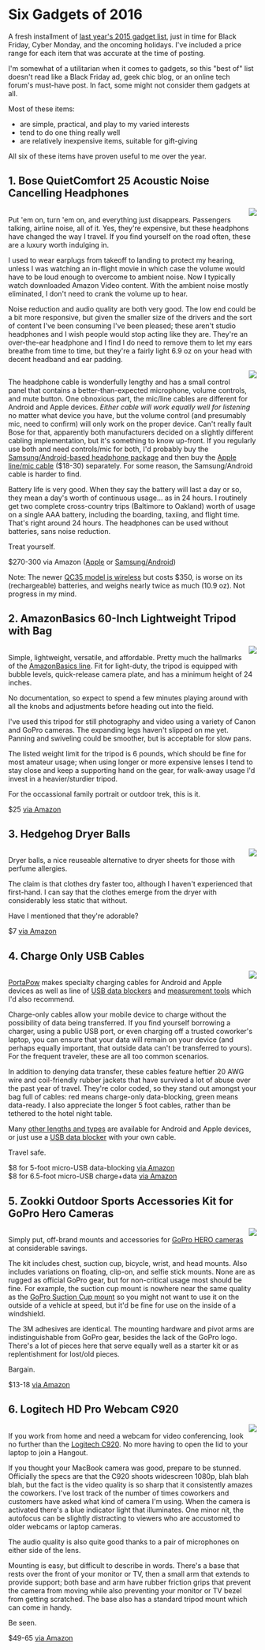 <!-- title: Six Gadgets of 2016 -->
<!-- categories: review -->
<!-- tags: gadgets,cables,camera,video,photography,power -->
<!-- published: 2016-11-24T10:45:00-05:00 -->
<!-- updated: 2016-11-24T10:45:00-05:00 -->
<!-- summary: Six simple, practical, and reasonably priced gadgets that have proven most useful. -->

# Six Gadgets of 2016

A fresh installment of [last year's 2015 gadget list](/v2/2015/09/03/seven-gadgets-2015.html), just in time for Black Friday, Cyber Monday, and the oncoming holidays. I've included a price range for each item that was accurate at the time of posting.

I'm somewhat of a utilitarian when it comes to gadgets, so this "best of" list doesn't read like a Black Friday ad, geek chic blog, or an online tech forum's must-have post. In fact, some might not consider them gadgets at all.

Most of these items:

* are simple, practical, and play to my varied interests
* tend to do one thing really well
* are relatively inexpensive items, suitable for gift-giving

All six of these items have proven useful to me over the year.

## 1. Bose QuietComfort 25 Acoustic Noise Cancelling Headphones

<a href="https://www.amazon.com/dp/B00VW7U8X4//ref=as_li_ss_il?&linkCode=li2&tag=v2mdc-20&linkId=c2f71df167ab3058d2f873a59fad2b31" target="_blank"><img align="right" border="0" src="https://ws-na.amazon-adsystem.com/widgets/q?_encoding=UTF8&ASIN=B00VW7U8X4&Format=_SL160_&ID=AsinImage&MarketPlace=US&ServiceVersion=20070822&WS=1&tag=v2mdc-20" ></a><img src="https://ir-na.amazon-adsystem.com/e/ir?t=v2mdc-20&l=li2&o=1&a=B00VW7U8X4" width="1" height="1" border="0" alt="" style="border:none !important; margin:0px !important;" />

Put 'em on, turn 'em on, and everything just disappears. Passengers talking, airline noise, all of it. Yes, they're expensive, but these headphons have changed the way I travel. If you find yourself on the road often, these are a luxury worth indulging in.

I used to wear earplugs from takeoff to landing to protect my hearing, unless I was watching an in-flight movie in which case the volume would have to be loud enough to overcome to ambient noise. Now I typically watch downloaded Amazon Video content. With the ambient noise mostly eliminated, I don't need to crank the volume up to hear.

Noise reduction and audio quality are both very good. The low end could be a bit more responsive, but given the smaller size of the drivers and the sort of content I've been consuming I've been pleased; these aren't studio headphones and I wish people would stop acting like they are. They're an over-the-ear headphone and I find I do need to remove them to let my ears breathe from time to time, but they're a fairly light 6.9 oz on your head with decent headband and ear padding.

<a href="https://www.amazon.com/dp/B00OGA2R7Y//ref=as_li_ss_il?&linkCode=li3&tag=v2mdc-20&linkId=3b5f613a26e70a5d36724e8c0e3211d7" target="_blank"><img align="right" border="0" src="https://ws-na.amazon-adsystem.com/widgets/q?_encoding=UTF8&ASIN=B00OGA2R7Y&Format=_SL250_&ID=AsinImage&MarketPlace=US&ServiceVersion=20070822&WS=1&tag=v2mdc-20" ></a><img src="https://ir-na.amazon-adsystem.com/e/ir?t=v2mdc-20&l=li3&o=1&a=B00OGA2R7Y" width="1" height="1" border="0" alt="" style="border:none !important; margin:0px !important;" />

The headphone cable is wonderfully lengthy and has a small control panel that contains a better-than-expected microphone, volume controls, and mute button. One obnoxious part, the mic/line cables are different for Android and Apple devices. *Either cable will work equally well for listening* no matter what device you have, but the volume control (and presumably mic, need to confirm) will only work on the proper device. Can't really fault Bose for that, apparently both manufacturers decided on a slightly different cabling implementation, but it's something to know up-front. If you regularly use both and need controls/mic for both, I'd probably buy the [Samsung/Android-based headphone package](http://www.amazon.com/dp/B00VW7U8X4/?tag=v2mdc-20) and then buy the [Apple line/mic cable](http://www.amazon.com/dp/B00OGA2R7Y/?tag=v2mdc-20) ($18-30) separately. For some reason, the Samsung/Android cable is harder to find.

Battery life is very good. When they say the battery will last a day or so, they mean a day's worth of continuous usage... as in 24 hours. I routinely get two complete cross-country trips (Baltimore to Oakland) worth of usage on a single AAA battery, including the boarding, taxiing, and flight time. That's right around 24 hours. The headphones can be used without batteries, sans noise reduction.

Treat yourself.

$270-300 via Amazon ([Apple](http://www.amazon.com/dp/B00M1NEUKK/?tag=v2mdc-20) or [Samsung/Android](http://www.amazon.com/dp/B00VW7U8X4/?tag=v2mdc-20))

Note: The newer [QC35 model is wireless](http://www.amazon.com/dp/B01E3SNO1G/?tag=v2mdc-20) but costs $350, is worse on its (rechargeable) batteries, and weighs nearly twice as much (10.9 oz). Not progress in my mind.

## 2. AmazonBasics 60-Inch Lightweight Tripod with Bag

<a href="https://www.amazon.com/dp/B005KP473Q//ref=as_li_ss_il?&linkCode=li2&tag=v2mdc-20&linkId=c60bb7113886c83ec5a4d09fbb345f1e" target="_blank"><img border="0" align="right" src="https://ws-na.amazon-adsystem.com/widgets/q?_encoding=UTF8&ASIN=B005KP473Q&Format=_SL160_&ID=AsinImage&MarketPlace=US&ServiceVersion=20070822&WS=1&tag=v2mdc-20" ></a><img src="https://ir-na.amazon-adsystem.com/e/ir?t=v2mdc-20&l=li2&o=1&a=B005KP473Q" width="1" height="1" border="0" alt="" style="border:none !important; margin:0px !important;" />

Simple, lightweight, versatile, and affordable. Pretty much the hallmarks of the [AmazonBasics line](https://www.amazon.com/AmazonBasics/b/ref=as_li_ss_tl?ie=UTF8&node=2528919011&field-lbr_brands_browse-bin=AmazonBasics&linkCode=ll2&tag=v2mdc-20&linkId=d7230dccd6a31e0739aca812fe80e7c7). Fit for light-duty, the tripod is equipped with bubble levels, quick-release camera plate, and has a minimum height of 24 inches.

No documentation, so expect to spend a few minutes playing around with all the knobs and adjustments before heading out into the field.

I've used this tripod for still photography and video using a variety of Canon and GoPro cameras. The expanding legs haven't slipped on me yet. Panning and swiveling could be smoother, but is acceptable for slow pans.

The listed weight limit for the tripod is 6 pounds, which should be fine for most amateur usage; when using longer or more expensive lenses I tend to stay close and keep a supporting hand on the gear, for walk-away usage I'd invest in a heavier/sturdier tripod.

For the occassional family portrait or outdoor trek, this is it.

$25 [via Amazon](http://www.amazon.com/dp/B005KP473Q/?tag=v2mdc-20)

## 3. Hedgehog Dryer Balls

<a href="https://www.amazon.com/dp/B005U9Y71Y//ref=as_li_ss_il?&linkCode=li2&tag=v2mdc-20&linkId=bb708c33f57749f67cc33e204de205cd" target="_blank"><img align="right" border="0" src="https://ws-na.amazon-adsystem.com/widgets/q?_encoding=UTF8&ASIN=B005U9Y71Y&Format=_SL160_&ID=AsinImage&MarketPlace=US&ServiceVersion=20070822&WS=1&tag=v2mdc-20" ></a><img src="https://ir-na.amazon-adsystem.com/e/ir?t=v2mdc-20&l=li2&o=1&a=B005U9Y71Y" width="1" height="1" border="0" alt="" style="border:none !important; margin:0px !important;" />

Dryer balls, a nice reuseable alternative to dryer sheets for those with perfume allergies.

The claim is that clothes dry faster too, although I haven't experienced that first-hand. I can say that the clothes emerge from the dryer with considerably less static that without.

Have I mentioned that they're adorable?

$7 [via Amazon](http://www.amazon.com/dp/B005U9Y71Y/?tag=v2mdc-20)

## 4. Charge Only USB Cables

<a href="https://www.amazon.com/dp/B0088HTYUE//ref=as_li_ss_il?&linkCode=li2&tag=v2mdc-20&linkId=dd91599c9c24ec7971d657ff1bd3eaef" target="_blank"><img border="0" align="right" src="https://ws-na.amazon-adsystem.com/widgets/q?_encoding=UTF8&ASIN=B0088HTYUE&Format=_SL160_&ID=AsinImage&MarketPlace=US&ServiceVersion=20070822&WS=1&tag=v2mdc-20" ></a><img src="https://ir-na.amazon-adsystem.com/e/ir?t=v2mdc-20&l=li2&o=1&a=B0088HTYUE" width="1" height="1" border="0" alt="" style="border:none !important; margin:0px !important;" />

[PortaPow](https://www.amazon.com/s/ref=as_li_ss_tl?url=search-alias=aps&field-keywords=portapow&linkCode=ll2&tag=v2mdc-20&linkId=0456c5127689ca4d38f5b1c7b8004c35) makes specialty charging cables for Android and Apple devices as well as line of [USB data blockers](http://www.amazon.com/dp/B00T0DW3F8/?tag=v2mdc-20) and [measurement tools](http://www.amazon.com/dp/B00NTU18KY/?tag=v2mdc-20) which I'd also recommend.

Charge-only cables allow your mobile device to charge without the possibility of data being transferred. If you find yourself borrowing a charger, using a public USB port, or even charging off a trusted coworker's laptop, you can ensure that your data will remain on your device (and perhaps equally important, that outside data can't be transferred to yours). For the frequent traveler, these are all too common scenarios.

In addition to denying data transfer, these cables feature heftier 20 AWG wire and coil-friendly rubber jackets that have survived a lot of abuse over the past year of travel. They're color coded, so they stand out amongst your bag full of cables: red means charge-only data-blocking, green means data-ready. I also appreciate the longer 5 foot cables, rather than be tethered to the hotel night table.

Many [other lengths and types](https://www.amazon.com/s/ref=as_li_ss_tl?url=search-alias=aps&field-keywords=portapow&linkCode=ll2&tag=v2mdc-20&linkId=0456c5127689ca4d38f5b1c7b8004c35) are available for Android and Apple devices, or just use a [USB data blocker](http://www.amazon.com/dp/B00T0DW3F8/?tag=v2mdc-20) with your own cable.

Travel safe.

$8 for 5-foot micro-USB data-blocking [via Amazon](http://www.amazon.com/dp/B0088HTYUE/?tag=v2mdc-20)  
$8 for 6.5-foot micro-USB charge+data [via Amazon](http://www.amazon.com/dp/B00VIJN0CM/?tag=v2mdc-20)

## 5. Zookki Outdoor Sports Accessories Kit for GoPro Hero Cameras

<a href="https://www.amazon.com/dp/B00VYMG250//ref=as_li_ss_il?&linkCode=li2&tag=v2mdc-20&linkId=c467920f4934b0d66d5ded844be3e2ed" target="_blank"><img border="0" align="right" src="https://ws-na.amazon-adsystem.com/widgets/q?_encoding=UTF8&ASIN=B00VYMG250&Format=_SL160_&ID=AsinImage&MarketPlace=US&ServiceVersion=20070822&WS=1&tag=v2mdc-20" ></a><img src="https://ir-na.amazon-adsystem.com/e/ir?t=v2mdc-20&l=li2&o=1&a=B00VYMG250" width="1" height="1" border="0" alt="" style="border:none !important; margin:0px !important;" />

Simply put, off-brand mounts and accessories for [GoPro HERO cameras](https://www.amazon.com/HSA/pages/default/ref=as_li_ss_tl?pageId=D627B4C5-B131-4C56-9AFD-C036E974F7A2&linkCode=ll2&tag=v2mdc-20&linkId=9d9fd8c722da08188c25ed1d7e6bc173) at considerable savings.

The kit includes chest, suction cup, bicycle, wrist, and head mounts. Also includes variations on floating, clip-on, and selfie stick mounts. None are as rugged as official GoPro gear, but for non-critical usage most should be fine. For example, the suction cup mount is nowhere near the same quality as the [GoPro Suction Cup mount](https://www.amazon.com/GoPro-AUCMT-302-Suction-Cup-Mount/dp/B00F19Q7YI/ref=as_li_ss_tl?ie=UTF8&qid=1480002109&sr=8-1&keywords=gopro+suction+cup+mounts&linkCode=ll1&tag=v2mdc-20&linkId=aaf65c5dac099da2ec48d55c8096d33a) so you might not want to use it on the outside of a vehicle at speed, but it'd be fine for use on the inside of a windshield.

The 3M adhesives are identical. The mounting hardware and pivot arms are indistinguishable from GoPro gear, besides the lack of the GoPro logo. There's a lot of pieces here that serve equally well as a starter kit or as replentishment for lost/old pieces.

Bargain.

$13-18 [via Amazon](http://www.amazon.com/dp/B00VYMG250/?tag=v2mdc-20)

## 6. Logitech HD Pro Webcam C920

<a href="https://www.amazon.com/dp/B006JH8T3S//ref=as_li_ss_il?&linkCode=li2&tag=v2mdc-20&linkId=2e3795ecef7844066be054b6b8e8cd9b" target="_blank"><img border="0" align="right" src="https://ws-na.amazon-adsystem.com/widgets/q?_encoding=UTF8&ASIN=B006JH8T3S&Format=_SL160_&ID=AsinImage&MarketPlace=US&ServiceVersion=20070822&WS=1&tag=v2mdc-20" ></a><img src="https://ir-na.amazon-adsystem.com/e/ir?t=v2mdc-20&l=li2&o=1&a=B006JH8T3S" width="1" height="1" border="0" alt="" style="border:none !important; margin:0px !important;" />

If you work from home and need a webcam for video conferencing, look no further than the [Logitech C920](http://www.amazon.com/dp/B006JH8T3S/?tag=v2mdc-20). No more having to open the lid to your laptop to join a Hangout.

If you thought your MacBook camera was good, prepare to be stunned. Officially the specs are that the C920 shoots widescreen 1080p, blah blah blah, but the fact is the video quality is so sharp that it consistently amazes the coworkers. I've lost track of the number of times coworkers and customers have asked what kind of camera I'm using. When the camera is activated there's a blue indicator light that illuminates. One minor nit, the autofocus can be slightly distracting to viewers who are accustomed to older webcams or laptop cameras.

The audio quality is also quite good thanks to a pair of microphones on either side of the lens.

Mounting is easy, but difficult to describe in words. There's a base that rests over the front of your monitor or TV, then a small arm that extends to provide support; both base and arm have rubber friction grips that prevent the camera from moving while also preventing your monitor or TV bezel from getting scratched. The base also has a standard tripod mount which can come in handy.

Be seen.

$49-65 [via Amazon](http://www.amazon.com/dp/B006JH8T3S/?tag=v2mdc-20)

<script src="//z-na.amazon-adsystem.com/widgets/onejs?MarketPlace=US&adInstanceId=93312a02-72ab-4f26-8435-7ccff45cc55f&storeId=tems-20"></script>
